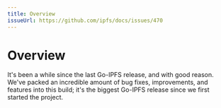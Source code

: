 ```yaml
---
title: Overview
issueUrl: https://github.com/ipfs/docs/issues/470
---
```


# Overview

It's been a while since the last Go-IPFS release, and with good reason. We've packed an incredible amount of bug fixes, improvements, and features into this build; it's the biggest Go-IPFS release since we first started the project.

<!-- There's lots of stuff here. List off all the new features. -->

<!-- It's going to make things much easier. Show some quality-of-life improvements we've added. -->

<!-- A bunch of issues that previous plauged IPFS are now gone with this release. Talk about some important bugs that got squashed. -->

<!-- Everything is more stable now. Point out the approx release schedule, and what our next goals are. -->

